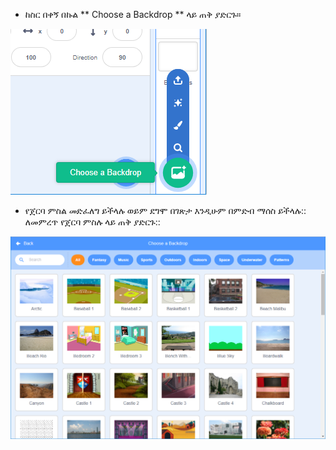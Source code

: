 + ከስር በቀኝ በኩል ** Choose a Backdrop ** ላይ ጠቅ ያድርጉ።

![ስክሪን ሹት](images/stage-choose.png)

+ የጀርባ ምስል መድፈለግ ይችላሉ ወይም ደግሞ በገጽታ እንዲሁም በምድብ ማሰስ ይችላሉ:: ለመምረጥ የጀርባ ምስሉ ላይ ጠቅ ያድርጉ::

![ቅጽበታዊ ገጽ እይታ](images/backdrop.png)
